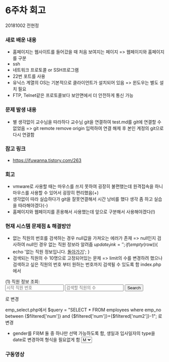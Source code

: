 # 6주차 회고
20181002 전현정
### 새로 배운 내용
 - 홈페이지는 웹사이트를 들어갔을 때 처음 보여지는 페이지 => 웹페이지와 홈페이지를 구분
 - ssh 
  - 네트워크 프로토콜 or SSH프로그램
  - 22번 포트를 사용
  - 유닉스 계열의 OS는 기본적으로 클라이언트가 설치되어 있음 => 윈도우는 별도 설치 필요
  - FTP, Telnet같은 프로토콜보다 보안면에서 더 안전하게 통신 가능

### 문제 발생 내용
 - 별 생각없이 교수님을 따라하다 교수님 git을 연결하여 test.md를 git에 연결할 수 없었음
    => git remote remove origin 입력하여 연결 해제 후 본인 계정의 git으로 다시 연결함
  
### 참고 링크
 - https://ifuwanna.tistory.com/263

### 회고
- vmware로 사용할 때는 마우스를 쓰지 못하여 굉장히 불편했는데 원격접속을 하니 마우스를 사용할 수 있어서 굉장히 편리했음(+)
- 생각없이 따라 실습하다가 git을 잘못연결해서 시간 낭비를 했다 생각 좀 하고 실습을 따라해야겠다(-)
- 홈페이지와 웹페이지를 혼용해서 사용했는데 앞으로 구분해서 사용해야겠다(!)

### 현재 시스템 문제점 & 해결방안
- 없는 직원의 번호를 검색하는 경우 null값을 가져오는 에러가 존재
 => null인지 검사하여 null인 경우 없는 직원 정보라 알려줌
  $update_link ='';
  if(empty($row)){
    echo '없는 직원 정보입니다. <a href="index.php">돌아가기</a>';
  }
- 검색되는 직원의 수 10명으로 고정되어있는 문제
 => limit의 수를 변경하려 했으나 검색하고 싶은 직원의 번호 부터 원하는 번호까지 검색될 수 있도록 함
 index.php에서
 <form action = "emp_select.php" method = "POST">
 (1) 직원 정보 조회: <br>
 <input type = "text" name = "num" placeholder = "시작 직원 번호">
 <input type = "text" name = "num2" placeholder = "검색할 직원의 수">
 <input type = "submit" value = "Search">
 </form> 로 변경

 emp_select.php에서
 $query = "SELECT * FROM employees where emp_no between {$filtered['num']} and {$filtered['num']}+{$filtered['num2']}-1";
 로 변경

- gender를 F와M 둘 중 하나만 선택 가능하도록 함, 생일과 입사일자의 type을 date로 변경하여 형식을 필요없게 함
    <select name = "gender">
    <option value="M">M</option>
    <option value="F">F</option>
    </select><br>

### 구동영상


